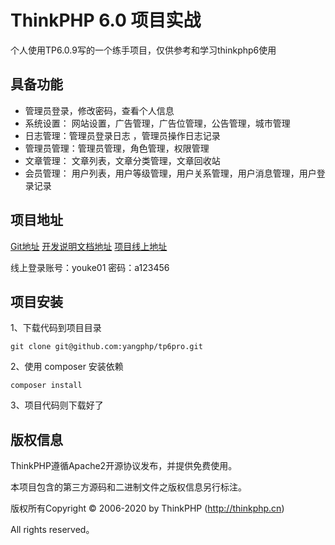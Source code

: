 ThinkPHP 6.0 项目实战
===============

个人使用TP6.0.9写的一个练手项目，仅供参考和学习thinkphp6使用

## 具备功能

* 管理员登录，修改密码，查看个人信息
* 系统设置： 网站设置，广告管理，广告位管理，公告管理，城市管理
* 日志管理：管理员登录日志 ，管理员操作日志记录
* 管理员管理：管理员管理，角色管理，权限管理
* 文章管理： 文章列表，文章分类管理，文章回收站
* 会员管理： 用户列表，用户等级管理，用户关系管理，用户消息管理，用户登录记录


## 项目地址

[Git地址](https://github.com/yangphp/tp6pro)
[开发说明文档地址](https://www.cnblogs.com/ypeih/p/15449695.html)
[项目线上地址](http://118.31.13.92:8081/admin/login/index.html)

线上登录账号：youke01 密码：a123456 

## 项目安装

1、下载代码到项目目录
~~~
git clone git@github.com:yangphp/tp6pro.git
~~~

2、使用 composer 安装依赖
~~~
composer install
~~~

3、项目代码则下载好了



## 版权信息

ThinkPHP遵循Apache2开源协议发布，并提供免费使用。

本项目包含的第三方源码和二进制文件之版权信息另行标注。

版权所有Copyright © 2006-2020 by ThinkPHP (http://thinkphp.cn)

All rights reserved。

